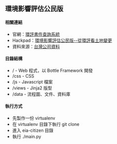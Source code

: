 環境影響評估公民版
----

#### 相關連結 ####
* 官網：[環評書件查詢系統](http://eiareport.epa.gov.tw/EIAWEB/Main.aspx?func=00)
* Hackpad：[環境影響評估公民版--從環評看土地變更](https://g0v.hackpad.com/--P8EaNXkcT11)
* 資料來源：[台灣公司資料](http://company.g0v.ronny.tw/)

#### 目錄結構 ####
* /      - Web 程式，以 Bottle Framework 開發
* /css   - CSS
* /js    - Javascript 檔案
* /views - Jinja2 版型
* /data  - 流程圖、文件、資料庫

#### 執行方式 ####
* 先製作一份 virtualenv
* 在 virtualenv 目錄下執行 git clone
* 進入 eia-citizen 目錄
* 執行 ./main.py
